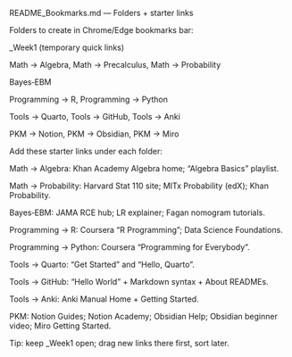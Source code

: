 README_Bookmarks.md — Folders + starter links

Folders to create in Chrome/Edge bookmarks bar:

_Week1 (temporary quick links)

Math → Algebra, Math → Precalculus, Math → Probability

Bayes‑EBM

Programming → R, Programming → Python

Tools → Quarto, Tools → GitHub, Tools → Anki

PKM → Notion, PKM → Obsidian, PKM → Miro

Add these starter links under each folder:

Math → Algebra: Khan Academy Algebra home; “Algebra Basics” playlist.

Math → Probability: Harvard Stat 110 site; MITx Probability (edX); Khan Probability.

Bayes‑EBM: JAMA RCE hub; LR explainer; Fagan nomogram tutorials.

Programming → R: Coursera “R Programming”; Data Science Foundations.

Programming → Python: Coursera “Programming for Everybody”.

Tools → Quarto: “Get Started” and “Hello, Quarto”.

Tools → GitHub: “Hello World” + Markdown syntax + About READMEs.

Tools → Anki: Anki Manual Home + Getting Started.

PKM: Notion Guides; Notion Academy; Obsidian Help; Obsidian beginner video; Miro Getting Started.

Tip: keep _Week1 open; drag new links there first, sort later.